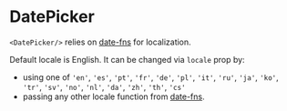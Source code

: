 # DatePicker

`<DatePicker/>` relies on [date-fns](https://date-fns.org/v1.29.0/docs/I18n) for localization.

Default locale is English. It can be changed via `locale` prop by:
* using one of
    `'en'`, `'es'`, `'pt'`, `'fr'`, `'de'`, `'pl'`, `'it'`, `'ru'`, `'ja'`, `'ko'`, `'tr'`, `'sv'`, `'no'`, `'nl'`, `'da'`, `'zh'`, `'th'`, `'cs'`
* passing any other locale function from [date-fns](https://date-fns.org/v1.29.0/docs/I18n).
